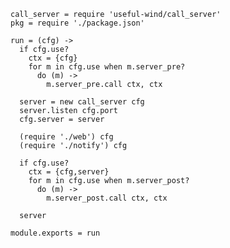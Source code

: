     call_server = require 'useful-wind/call_server'
    pkg = require './package.json'

    run = (cfg) ->
      if cfg.use?
        ctx = {cfg}
        for m in cfg.use when m.server_pre?
          do (m) ->
            m.server_pre.call ctx, ctx

      server = new call_server cfg
      server.listen cfg.port
      cfg.server = server

      (require './web') cfg
      (require './notify') cfg

      if cfg.use?
        ctx = {cfg,server}
        for m in cfg.use when m.server_post?
          do (m) ->
            m.server_post.call ctx, ctx

      server

    module.exports = run

